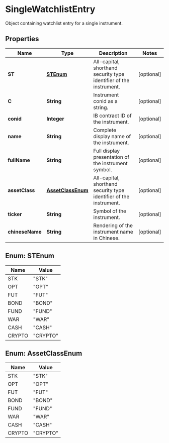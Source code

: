 

# SingleWatchlistEntry

Object containing watchlist entry for a single instrument.

## Properties

| Name | Type | Description | Notes |
|------------ | ------------- | ------------- | -------------|
|**ST** | [**STEnum**](#STEnum) | All-capital, shorthand security type identifier of the instrument. |  [optional] |
|**C** | **String** | Instrument conid as a string. |  [optional] |
|**conid** | **Integer** | IB contract ID of the instrument. |  [optional] |
|**name** | **String** | Complete display name of the instrument. |  [optional] |
|**fullName** | **String** | Full display presentation of the instrument symbol. |  [optional] |
|**assetClass** | [**AssetClassEnum**](#AssetClassEnum) | All-capital, shorthand security type identifier of the instrument. |  [optional] |
|**ticker** | **String** | Symbol of the instrument. |  [optional] |
|**chineseName** | **String** | Rendering of the instrument name in Chinese. |  [optional] |



## Enum: STEnum

| Name | Value |
|---- | -----|
| STK | &quot;STK&quot; |
| OPT | &quot;OPT&quot; |
| FUT | &quot;FUT&quot; |
| BOND | &quot;BOND&quot; |
| FUND | &quot;FUND&quot; |
| WAR | &quot;WAR&quot; |
| CASH | &quot;CASH&quot; |
| CRYPTO | &quot;CRYPTO&quot; |



## Enum: AssetClassEnum

| Name | Value |
|---- | -----|
| STK | &quot;STK&quot; |
| OPT | &quot;OPT&quot; |
| FUT | &quot;FUT&quot; |
| BOND | &quot;BOND&quot; |
| FUND | &quot;FUND&quot; |
| WAR | &quot;WAR&quot; |
| CASH | &quot;CASH&quot; |
| CRYPTO | &quot;CRYPTO&quot; |



